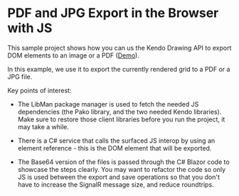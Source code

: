 # PDF and JPG Export in the Browser with JS

This sample project shows how you can us the Kendo Drawing API to export DOM elements to an image or a PDF ([Demo](https://demos.telerik.com/kendo-ui/pdf-export/index)).

In this example, we use it to export the currently rendered grid to a PDF or a JPG file.

Key points of interest:

* The LibMan package manager is used to fetch the needed JS dependencies (the Pako library, and the two needed Kendo libraries). Make sure to restore those client libraries before you run the project, it may take a while.

* There is a C# service that calls the surfaced JS interop by using an element reference - this is the DOM element that will be exported.

* The Base64 version of the files is passed through the C# Blazor code to showcase the steps clearly. You may want to refactor the code so only JS is used between the export and save operations so that you don't have to increase the SignalR message size, and reduce roundtrips.

